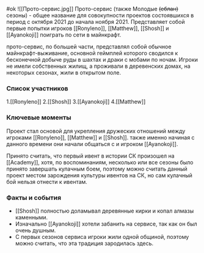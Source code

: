 #ok
![[Прото-сервис.jpg]]
Прото-сервис (также Молодые ~~(еблан)~~ сезоны) - общее название для совокупности проектов состоявшихся в период с октября 2021 до начала ноября 2021. Представляет собой первые попытки игроков [[Ronyleno]], [[Matthew]], [[Shosh]] и [[Ayanokoji]] поиграть по сети в майнкрафт.
 
прото-сервис, по большей части, представлял собой обычное майнкрафт-выживание, основной геймплей которого сводился к бесконечной добыче руды в шахтах и драки с мобами по ночам. Игроки не имели собственных жилищ, а проживали в деревенских домах, на некоторых сезонах, жили в открытом поле.

### Список участников  
1.[[Ronyleno]]
2.[[Shosh]]
3.[[Ayanokoji]]
4.[[Matthew]]
### Ключевые моменты
Проект стал основой для укрепления дружеских отношений между игроками [[Ronyleno]], [[Matthew]] и [[Shosh]]. также именно начиная с данного времени они начали общаться с и игроком [[Ayanokoji]].

Принято считать, что первый ивент в истории СК произошел на [[Academy]], хотя, по воспоминаниям, несколько или все сезоны было принято завершать кулачным боем, поэтому можно считать данный проект местом зарождения культуры ивентов на СК, но сам кулачный бой нельзя отнести к ивентам.


### Факты и события
* [[Shosh]] полностью доламывал деревянные кирки и копал алмазы каменными.
* Изначально [[Ayanokoji]] хотели забанить на сервисе, так как он был очень душным. 
* С первых сезонов сервиса игроки жили одной общиной, поэтому можно считать, что эта традиция зародилась здесь.
